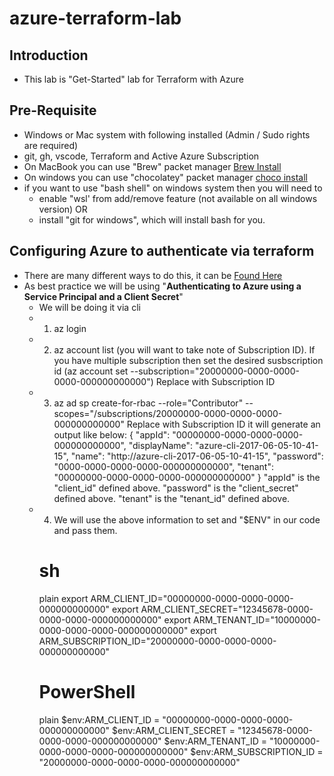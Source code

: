 # azure-terraform-lab

## Introduction
- This lab is "Get-Started" lab for Terraform with Azure

## Pre-Requisite
- Windows or Mac system with following installed (Admin / Sudo rights are required)
- git, gh, vscode, Terraform and Active Azure Subscription
- On MacBook you can use "Brew" packet manager [Brew Install](https://docs.brew.sh/Installation)
- On windows you can use "chocolatey" packet manager [choco install](https://chocolatey.org/install)
- if you want to use "bash shell" on windows system then you will need to 
    - enable "wsl' from add/remove feature (not available on all windows version)   OR
    - install "git for windows", which will install bash for you.

## Configuring Azure to authenticate via terraform
- There are many different ways to do this, it can be [Found Here](https://registry.terraform.io/providers/hashicorp/azurerm/latest/docs/guides/service_principal_client_secret)
- As best practice we will be using "**Authenticating to Azure using a Service Principal and a Client Secret**"
    - We will be doing it via cli
    - 1. az login
    - 2. az account list (you will want to take note of Subscription ID). 
         If you have multiple subscription then set the desired susbscription id (az account set --subscription="20000000-0000-0000-0000-000000000000") Replace with Subscription ID
    - 3. az ad sp create-for-rbac --role="Contributor" --scopes="/subscriptions/20000000-0000-0000-0000-000000000000" Replace with Subscription ID
         it will generate an output like below:
            {
            "appId": "00000000-0000-0000-0000-000000000000",
            "displayName": "azure-cli-2017-06-05-10-41-15",
            "name": "http://azure-cli-2017-06-05-10-41-15",
            "password": "0000-0000-0000-0000-000000000000",
            "tenant": "00000000-0000-0000-0000-000000000000"
            }
        "appId" is the "client_id" defined above.
        "password" is the "client_secret" defined above.
        "tenant" is the "tenant_id" defined above.
    - 4. We will use the above information to set and "$ENV" in our code and pass them.
        # sh
         plain   export ARM_CLIENT_ID="00000000-0000-0000-0000-000000000000"
            export ARM_CLIENT_SECRET="12345678-0000-0000-0000-000000000000"
            export ARM_TENANT_ID="10000000-0000-0000-0000-000000000000"
            export ARM_SUBSCRIPTION_ID="20000000-0000-0000-0000-000000000000"
        # PowerShell
         plain   $env:ARM_CLIENT_ID = "00000000-0000-0000-0000-000000000000"
            $env:ARM_CLIENT_SECRET = "12345678-0000-0000-0000-000000000000"
            $env:ARM_TENANT_ID = "10000000-0000-0000-0000-000000000000"
            $env:ARM_SUBSCRIPTION_ID = "20000000-0000-0000-0000-000000000000"